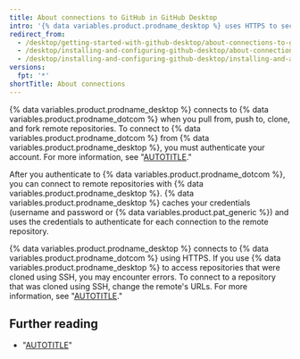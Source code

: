 ```yaml
---
title: About connections to GitHub in GitHub Desktop
intro: '{% data variables.product.prodname_desktop %} uses HTTPS to securely exchange data with {% data variables.product.prodname_dotcom %}.'
redirect_from:
  - /desktop/getting-started-with-github-desktop/about-connections-to-github
  - /desktop/installing-and-configuring-github-desktop/about-connections-to-github
  - /desktop/installing-and-configuring-github-desktop/installing-and-authenticating-to-github-desktop/about-connections-to-github
versions:
  fpt: '*'
shortTitle: About connections
---
```

{% data variables.product.prodname_desktop %} connects to {% data variables.product.prodname_dotcom %} when you pull from, push to, clone, and fork remote repositories. To connect to {% data variables.product.prodname_dotcom %} from {% data variables.product.prodname_desktop %}, you must authenticate your account. For more information, see "[AUTOTITLE](/desktop/installing-and-configuring-github-desktop/installing-and-authenticating-to-github-desktop/authenticating-to-github)."

After you authenticate to {% data variables.product.prodname_dotcom %}, you can connect to remote repositories with {% data variables.product.prodname_desktop %}. {% data variables.product.prodname_desktop %} caches your credentials (username and password or {% data variables.product.pat_generic %}) and uses the credentials to authenticate for each connection to the remote repository.

{% data variables.product.prodname_desktop %} connects to {% data variables.product.prodname_dotcom %} using HTTPS. If you use {% data variables.product.prodname_desktop %} to access repositories that were cloned using SSH, you may encounter errors. To connect to a repository that was cloned using SSH, change the remote's URLs. For more information, see "[AUTOTITLE](/get-started/getting-started-with-git/managing-remote-repositories)."

## Further reading
- "[AUTOTITLE](/desktop/contributing-and-collaborating-using-github-desktop/adding-and-cloning-repositories/cloning-and-forking-repositories-from-github-desktop)"

